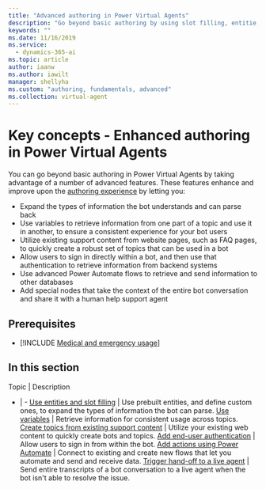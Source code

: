 ```yaml
---
title: "Advanced authoring in Power Virtual Agents"
description: "Go beyond basic authoring by using slot filling, entitie, variables, sign-in, live hand-off, and Power Automate flows."
keywords: ""
ms.date: 11/16/2019
ms.service:
  - dynamics-365-ai
ms.topic: article
author: iaanw
ms.author: iawilt
manager: shellyha
ms.custom: "authoring, fundamentals, advanced"
ms.collection: virtual-agent
---
```



# Key concepts - Enhanced authoring in Power Virtual Agents

You can go beyond basic authoring in Power Virtual Agents by taking advantage of a number of advanced features. These features enhance and improve upon the [authoring experience](authoring-fundamentals.md) by letting you:
- Expand the types of information the bot understands and can parse back
- Use variables to retrieve information from one part of a topic and use it in another, to ensure a consistent experience for your bot users
- Utilize existing support content from website pages, such as FAQ pages, to quickly create a robust set of topics that can be used in a bot
- Allow users to sign in directly within a bot, and then use that authentication to retrieve information from backend systems
- Use advanced Power Automate flows to retrieve and send information to other databases
- Add special nodes that take the context of the entire bot conversation and share it with a human help support agent


## Prerequisites

- [!INCLUDE [Medical and emergency usage](includes/pva-usage-limitations.md)]



## In this section

Topic | Description
- | -
[Use entities and slot filling](advanced-entities-slot-filling.md) | Use prebuilt entities, and define custom ones, to expand the types of information the bot can parse.
[Use variables](authoring-variables.md) | Retrieve information for consistent usage across topics.
[Create topics from existing support content](advanced-create-topics-from-web.md) | Utilize your existing web content to quickly create bots and topics.
[Add end-user authentication](advanced-end-user-authentication.md) | Allow users to sign in from within the bot.
[Add actions using Power Automate](advanced-flow.md) | Connect to existing and create new flows that let you automate and send and receive data.
[Trigger hand-off to a live agent](advanced-hand-off.md) | Send entire transcripts of a bot conversation to a live agent when the bot isn't able to resolve the issue.